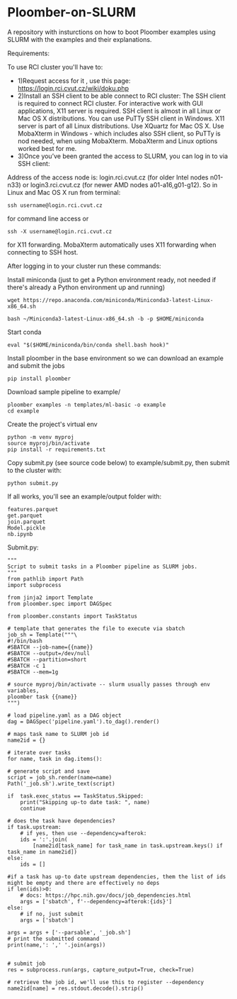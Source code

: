 # Ploomber-on-SLURM
A repository with insturctions on how to boot Ploomber examples using SLURM with the examples and their explanations.

Requirements:

To use RCI cluster you'll have to:
  - 1)Request access for it , use this page:
https://login.rci.cvut.cz/wiki/doku.php
  - 2)Install an SSH client to be able connect to RCI cluster:
 The SSH client is required to connect RCI cluster. For interactive work with GUI applications, X11 server is required. SSH client is almost in all Linux or Mac OS X distributions. You can use PuTTy SSH client in Windows. X11 server is part of all Linux distributions. Use XQuartz for Mac OS X. Use MobaXterm in Windows - which includes also SSH client, so PuTTy is nod needed, when using MobaXterm.
MobaXterm and Linux options worked best for me.
  - 3)Once you’ve been granted the access to SLURM, you can log in to via SSH client:
  
Address of the access node is: login.rci.cvut.cz (for older Intel nodes n01-n33) or login3.rci.cvut.cz (for newer AMD nodes a01-a16,g01-g12). So in Linux and Mac OS X run from terminal:
  
    ssh username@login.rci.cvut.cz
  
for command line access or

    ssh -X username@login.rci.cvut.cz

for X11 forwarding. MobaXterm automatically uses X11 forwarding when connecting to SSH host.

After logging in to your cluster run these commands:

Install miniconda (just to get a Python environment ready, not needed if there's already a Python environment up and running)
 
    wget https://repo.anaconda.com/miniconda/Miniconda3-latest-Linux-x86_64.sh

    bash ~/Miniconda3-latest-Linux-x86_64.sh -b -p $HOME/miniconda

Start conda
 
    eval "$($HOME/miniconda/bin/conda shell.bash hook)"

Install ploomber in the base environment so we can download an example and submit the jobs

    pip install ploomber

Download sample pipeline to example/

    ploomber examples -n templates/ml-basic -o example
    cd example

Create the project's virtual env
 
    python -m venv myproj
    source myproj/bin/activate
    pip install -r requirements.txt

Copy submit.py (see source code below) to example/submit.py, then submit to the cluster with:
  
    python submit.py
   
If all works, you'll see an example/output folder with:

    features.parquet
    get.parquet
    join.parquet
    Model.pickle
    nb.ipynb

Submit.py:

    """
    Script to submit tasks in a Ploomber pipeline as SLURM jobs.
    """
    from pathlib import Path
    import subprocess

    from jinja2 import Template
    from ploomber.spec import DAGSpec

    from ploomber.constants import TaskStatus

    # template that generates the file to execute via sbatch
    job_sh = Template("""\
    #!/bin/bash
    #SBATCH --job-name={{name}}
    #SBATCH --output=/dev/null
    #SBATCH --partition=short
    #SBATCH -c 1 
    #SBATCH --mem=1g

    # source myproj/bin/activate -- slurm usually passes through env variables, 
    ploomber task {{name}}
    """)

    # load pipeline.yaml as a DAG object
    dag = DAGSpec('pipeline.yaml').to_dag().render()

    # maps task name to SLURM job id
    name2id = {}

    # iterate over tasks
    for name, task in dag.items():

    # generate script and save
    script = job_sh.render(name=name)
    Path('_job.sh').write_text(script)
    
    if  task.exec_status == TaskStatus.Skipped: 
        print("Skipping up-to date task: ", name)
        continue

    # does the task have dependencies?
    if task.upstream:
        # if yes, then use --dependency=afterok:
        ids = ':'.join(
            [name2id[task_name] for task_name in task.upstream.keys() if task_name in name2id])
    else: 
        ids = []    

    #if a task has up-to date upstream dependencies, them the list of ids might be empty and there are effectively no deps
    if len(ids)>0:
        # docs: https://hpc.nih.gov/docs/job_dependencies.html
        args = ['sbatch', f'--dependency=afterok:{ids}']
    else:
        # if no, just submit
        args = ['sbatch']

    args = args + ['--parsable', '_job.sh']
    # print the submitted command
    print(name,': ',' '.join(args))
    
 
    # submit job
    res = subprocess.run(args, capture_output=True, check=True)

    # retrieve the job id, we'll use this to register --dependency
    name2id[name] = res.stdout.decode().strip()
